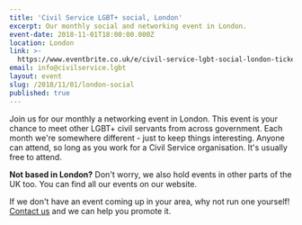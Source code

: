 ```yaml
---
title: 'Civil Service LGBT+ social, London'
excerpt: Our monthly social and networking event in London.
event-date: 2018-11-01T18:00:00.000Z
location: London
link: >-
  https://www.eventbrite.co.uk/e/civil-service-lgbt-social-london-tickets-39611882206
email: info@civilservice.lgbt
layout: event
slug: /2018/11/01/london-social
published: true
---
```

Join us for our monthly a networking event in London. This event is your chance to meet other LGBT+ civil servants from across government. Each month we're somewhere different - just to keep things interesting. Anyone can attend, so long as you work for a Civil Service organisation. It's usually free to attend.

**Not based in London?** Don't worry, we also hold events in other parts of the UK too. You can find all our events on our website.

If we don't have an event coming up in your area, why not run one yourself! [Contact us](/about/contact-us/) and we can help you promote it.